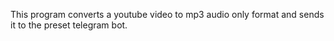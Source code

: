 This program converts a youtube video to mp3 audio only format and sends it to the preset telegram bot.